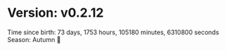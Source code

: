 # Version: v0.2.12
Time since birth: 73 days, 1753 hours, 105180 minutes, 6310800 seconds
Season: Autumn 🍁
